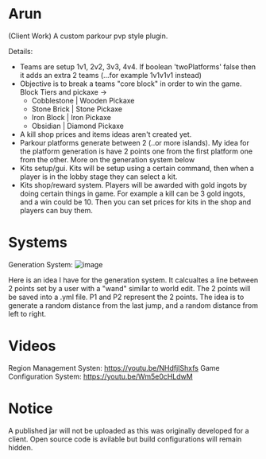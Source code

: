 # Arun
(Client Work) A custom parkour pvp style plugin.

Details:
- Teams are setup 1v1, 2v2, 3v3, 4v4. If boolean 'twoPlatforms' false then it adds an extra 2 teams (...for example 1v1v1v1 instead)
- Objective is to break a teams "core block" in order to win the game. Block Tiers and pickaxe ->
  - Cobblestone | Wooden Pickaxe
  - Stone Brick | Stone Pickaxe
  - Iron Block | Iron Pickaxe
  - Obsidian | Diamond Pickaxe
- A kill shop prices and items ideas aren't created yet.
- Parkour platforms generate between 2 (..or more islands). My idea for the platform generation is have 2 points one from the first platform one from the other. More on the generation system below
- Kits setup/gui. Kits will be setup using a certain command, then when a player is in the lobby stage they can select a kit.
- Kits shop/reward system. Players will be awarded with gold ingots by doing certain things in game. For example a kill can be 3 gold ingots, and a win could be 10. Then you can set prices for kits in the shop and players can buy them.

# Systems

Generation System:
![image](https://user-images.githubusercontent.com/56208524/112507516-b51cc000-8d5c-11eb-8ebe-e8d49b829980.png)

Here is an idea I have for the generation system. It calcualtes a line between 2 points set by a user with a "wand" similar to world edit. The 2 points will be saved into a .yml file. P1 and P2 represent the 2 points. The idea is to generate a random distance from the last jump, and a random distance from left to right.

# Videos
Region Management Systen: https://youtu.be/NHdfjIShxfs
Game Configuration System: https://youtu.be/Wm5e0cHLdwM

# Notice
A published jar will not be uploaded as this was originally developed for a client. Open source code is avilable but build configurations will remain hidden.
